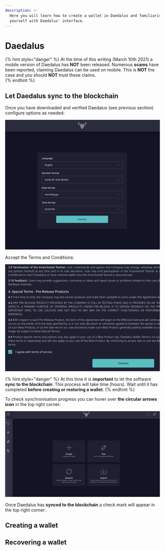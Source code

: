 ```yaml
---
description: >-
  Here you will learn how to create a wallet in Daedalus and familiarise
  yourself with Daedalus' interface.
---
```


# Daedalus

{% hint style="danger" %}
At the time of this writing \(March 10th 2021\) a mobile version of Daedalus has **NOT** been released. Numerous **scams** have been reported, claiming Daedalus can be used on mobile. This is **NOT** the case and you should **NOT** trust these claims.  
{% endhint %}

## Let Daedalus sync to the blockchain

Once you have downloaded and verified Daedalus \(see previous section\) configure options as needed:

![Initial Daedalus splash](../.gitbook/assets/daedalus_options_init.png)

Accept the Terms and Conditions:

![Terms of Service checkbox](../.gitbook/assets/daedalus_tandc_accept.png)

{% hint style="danger" %}
At this time it is **important** to let the software **sync to the blockchain**. This process will take time \(hours\). Wait until it has completed **before creating or restoring a wallet**.
{% endhint %}

To check synchronisation progress you can hover over **the circular arrows icon** in the top right corner:

![](../.gitbook/assets/daedalus_let_sync.png)

Once Daedalus has **synced to the blockchain** a check mark will appear in the top right corner:



## Creating a wallet

## Recovering a wallet



